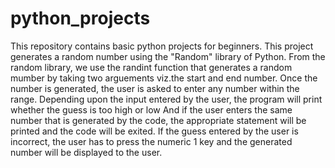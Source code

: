# python_projects
This repository contains basic python projects for beginners.
This project generates a random number using the "Random" library of Python.
From the random library, we use the randint function that generates a random mumber 
by taking two arguements viz.the start and end number.
Once the number is generated, the user is asked to enter any number within the range.
Depending upon the input entered by the user, the program will print whether the guess is too high or low
And if the user enters the same number that is generated by the code, the appropriate statement will be printed and the code will be exited.
If the guess entered by the user is incorrect, the user has to press the numeric 1 key and the generated number will be displayed to the user.
